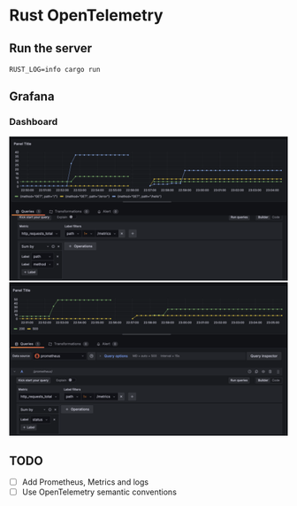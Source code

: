 # Rust OpenTelemetry

## Run the server

```shell
RUST_LOG=info cargo run
```

## Grafana

### Dashboard

![Grafana 1](documentation/grafana_1.png)
![Grafana 2](documentation/grafana_2.png)

## TODO

- [ ] Add Prometheus, Metrics and logs
- [ ] Use OpenTelemetry semantic conventions
